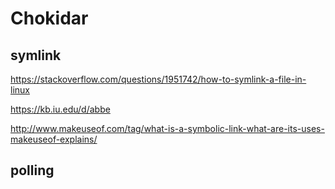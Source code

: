 # Chokidar

## symlink
https://stackoverflow.com/questions/1951742/how-to-symlink-a-file-in-linux

https://kb.iu.edu/d/abbe

http://www.makeuseof.com/tag/what-is-a-symbolic-link-what-are-its-uses-makeuseof-explains/

## polling


